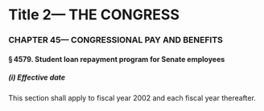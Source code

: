 
# Title 2— THE CONGRESS
### CHAPTER 45— CONGRESSIONAL PAY AND BENEFITS
#### § 4579. Student loan repayment program for Senate employees
##### (i) Effective date

This section shall apply to fiscal year 2002 and each fiscal year thereafter.
